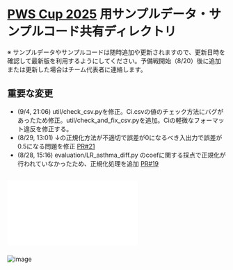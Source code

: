 # [PWS Cup 2025](https://www.iwsec.org/pws/2025/cup25.html) 用サンプルデータ・サンプルコード共有ディレクトリ

※ サンプルデータやサンプルコードは随時追加や更新されますので、更新日時を確認して最新版を利用するようにしてください。予備戦開始（8/20）後に追加または更新した場合はチーム代表者に連絡します。
## 重要な変更
- (9/4, 21:06) util/check_csv.pyを修正。Ci.csvの値のチェック方法にバグがあったため修正。util/check_and_fix_csv.pyを追加。Ciの軽微なフォーマット違反を修正する。
- (8/29, 13:01) ↓の正規化方法が不適切で誤差が0になるべき入出力で誤差が0.5になる問題を修正 [PR#21](https://github.com/pwscup/pwscup2025-scripts/pull/21)
- (8/28, 15:16) evaluation/LR_asthma_diff.py のcoefに関する採点で正規化が行われていなかったため、正規化処理を追加 [PR#19](https://github.com/pwscup/pwscup2025-scripts/pull/19)

## ![PWS Cup 2025 の基本的な流れ](PWSCUP2025flow.pdf)

<img width="1050" height="567" alt="image" src="https://github.com/user-attachments/assets/859c85d5-c340-488e-bf68-3a58edc2e981" />
